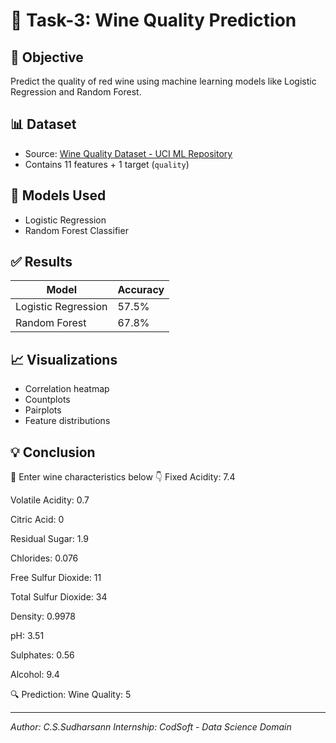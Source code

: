 # 🍷 Task-3: Wine Quality Prediction

## 📌 Objective
Predict the quality of red wine using machine learning models like Logistic Regression and Random Forest.

## 📊 Dataset
- Source: [Wine Quality Dataset - UCI ML Repository](https://archive.ics.uci.edu/ml/datasets/wine+quality)
- Contains 11 features + 1 target (`quality`)

## 🧪 Models Used
- Logistic Regression
- Random Forest Classifier

## ✅ Results
| Model              | Accuracy |
|-------------------|----------|
| Logistic Regression | 57.5%   |
| Random Forest       | 67.8%   |

## 📈 Visualizations
- Correlation heatmap
- Countplots
- Pairplots
- Feature distributions

## 💡 Conclusion
🍷 Enter wine characteristics below 👇
Fixed Acidity:  7.4

Volatile Acidity:  0.7

Citric Acid:  0

Residual Sugar:  1.9

Chlorides:  0.076

Free Sulfur Dioxide:  11

Total Sulfur Dioxide:  34

Density:  0.9978

pH:  3.51

Sulphates:  0.56

Alcohol:  9.4


🔍 Prediction:
Wine Quality: 5


---

*Author: C.S.Sudharsann*
*Internship: CodSoft - Data Science Domain*

